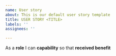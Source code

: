 ```yaml
---
name: User story
about: This is our default user story template
title: USER STORY <TITLE>
labels: ''
assignees: ''

---
```


As a **role** I can **capability** so that **received benefit**
